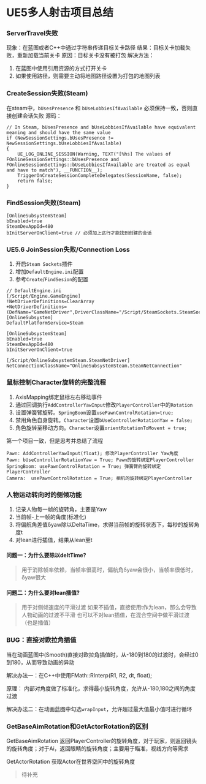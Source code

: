 # UE5多人射击项目总结


### ServerTravel失败

现象：在蓝图或者C++中通过字符串传递目标关卡路径
结果：目标关卡加载失败，重新加载当前关卡
原因：目标关卡没有被打包
解决方法：
1. 在蓝图中使用引用资源的方式打开关卡
2. 如果使用路径，则需要主动将地图路径设置为打包的地图列表

### CreateSession失败(Steam)
在steam中，``bUsesPresence`` 和 ``bUseLobbiesIfAvailable`` 必须保持一致，否则直接创建会话失败
源码：
```
// In Steam, bUsesPresence and bUseLobbiesIfAvailable have equivalent meaning and should have the same value
if (NewSessionSettings.bUsesPresence != NewSessionSettings.bUseLobbiesIfAvailable)
{
	UE_LOG_ONLINE_SESSION(Warning, TEXT("[%hs] The values of FOnlineSessionSettings::bUsesPresence and FOnlineSessionSettings::bUseLobbiesIfAvailable are treated as equal and have to match"), __FUNCTION__);
	TriggerOnCreateSessionCompleteDelegates(SessionName, false);
	return false;
}
```

### FindSession失败(Steam)

```
[OnlineSubsystemSteam]
bEnabled=true
SteamDevAppId=480
bInitServerOnClient=true // 必须加上这行才能找到创建的会话
```

### UE5.6 JoinSession失败/Connection Loss

1. 开启``Steam Sockets``插件
2. 增加``DefaultEngine.ini``配置
3. 参考``Create``/``FindSesion``的配置

```
// DefaultEngine.ini
[/Script/Engine.GameEngine]
!NetDriverDefinitions=ClearArray
+NetDriverDefinitions=(DefName="GameNetDriver",DriverClassName="/Script/SteamSockets.SteamSocketsNetDriver",DriverClassNameFallback="OnlineSubsystemUtils.IpNetDriver")
[OnlineSubsystem]
DefaultPlatformService=Steam

[OnlineSubsystemSteam]
bEnabled=true
SteamDevAppId=480
bInitServerOnClient=true

[/Script/OnlineSubsystemSteam.SteamNetDriver]
NetConnectionClassName="OnlineSubsystemSteam.SteamNetConnection"
```

### 鼠标控制Character旋转的完整流程

1. AxisMapping绑定鼠标左右移动事件
2. 通过回调执行``AddControllerYawInput``修改``PlayerController``中的``Rotation``
3. 设置弹簧臂旋转。``SpringBoom``设置``usePawnControlRotation=true;``
4. 禁用角色自身旋转。``Character``设置``bUseControllerRotationYaw = false;``
5. 角色旋转至移动方向。``Character``设置``orientRotationToMovent = true;``

第一个项目一致，但是思考并总结了流程
```
Pawn: AddControllerYawInput(float); 修改PlayerController Yaw角度
Pawn: bUseControllerRotationYaw = True; Pawn的旋转绑定PlayerController
SpringBoom: usePawnControlRotation = True; 弹簧臂的旋转绑定PlayerController
Camera:  usePawnControlRotation = True; 相机的旋转绑定PlayerController
```

### 人物运动转向时的侧倾功能

1. 记录人物每一帧的旋转角，主要是Yaw
2. 当前帧-上一帧的角度(标准化)
3. 将偏航角差值δyaw除以DeltaTime，求得当前帧的旋转状态下，每秒的旋转角度t
4. 对lean进行插值，结果从lean至t

#### 问题一：为什么要除以deltTime?

> 用于消除帧率依赖，当帧率很高时，偏航角δyaw会很小，当帧率很低时，δyaw很大

#### 问题二：为什么要对lean插值?

> 用于对侧倾速度的平滑过渡
> 如果不插值，直接使用t作为lean，那么会导致人物动画的过渡不平滑
> 也可以不对lean插值，在混合空间中做平滑过渡（也是插值）

### BUG：直接对欧拉角插值

当在动画蓝图中(Smooth)直接对欧拉角插值时，从-180到180的过渡时，会经过0到180，从而导致动画的异动

解决办法一：在C++中使用FMath::RInterp(R1, R2, dt, float);

原理： 内部对角度做了标准化，求得最小旋转角度，允许从-180,180之间的角度过渡

解决办法二：在动画蓝图中勾选``wrapInput``，允许超过最大值最小值时进行循环

### GetBaseAimRotation和GetActorRotation的区别

GetBaseAimRotation 返回PlayerController的旋转角度，对于玩家，则返回镜头的旋转角度；对于Ai，返回眼睛的旋转角度；主要用于瞄准，视线方向等需求

GetActorRotation 获取Actor在世界空间中的旋转角度

> 待补充
